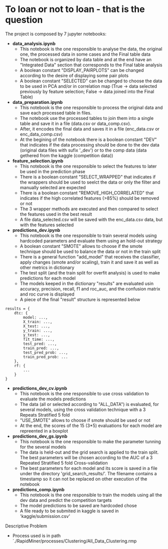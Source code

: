 # To loan or not to loan - that is the question

The project is composed by 7 jupyter notebooks:
- **data_analysis.ipynb**
    - This notebook is the one responsible to analyse the data, the original one, the processed data in some cases and the Final table data
    - The notebook is organized by data table and at the end have an "Integrated Data" section that corresponds to the Final table analysis
    - A boolean constant "DISPLAY_PAIRPLOTS" can be changed according to the desire of displaying some pair plots
    - A boolean constant "SELECTED" can be changed to choose the data to be used in PCA and/or in correlation map (True -> data selected previously by feature selection; False -> data joined into the Final Table)
- **data_preparation.ipynb**
    - This notebook is the one responsible to process the original data and save each processed table in files. 
    - The notebook use the processed tables to join them into a single table and save it in a file (data.csv or data_comp.csv).
    - After, it encodes the final data and saves it in a file (enc_data.csv or enc_data_comp.csv)
    - At the begining of the notebook there is a boolean constant "DEV" that indicates if the data processing should be done to the dev data (original data files with sufix '_dev') or to the comp data (data gethered from the kaggle (competition data))
- **feature_selection.ipynb**
    - This notebook is the one responsible to select the features to later be used in the prediction phase
    - There is a boolean constant "SELECT_WRAPPED" that indicates if the wrappers should be used to seelct the data or only the filter and manually selected are expected
    - There is a boolean constant "REMOVE_HIGH_CORRELATED" that indicates if the high correlated features (>85%) should be removed or not
    - The 3 wrapper methods are executed and then compared to select the features used in the best result
    - A file data_selected.csv will be saved with the enc_data.csv data, but with the features selected
- **predictions_dev.ipynb**
    - This notebook is the one responsible to train several models using hardcoded parameters and evaluate them using an hold-out strategy
    - A boolean constant "SMOTE" allows to choose if the smote technique should be used to balance the data or not in the train split
    - There is a general function "add_model" that receives the classifier, apply changes (smote and/or scaling), train it and save it as well as other metrics in dictionary
    - The test split (and the train split for overfit analysis) is used to make predictions for each model
    - The models keeped in the dictionary "results" are evaluated usin accuracy, precision, recall, f1 and roc_auc, and the confusion matrix and roc curve is displayed
    - A piece of the final "result" structure is represented below
```
results = {
    dtc: {
        model: ...,
        X_train: ...,
        X_test: ...,
        y_train: ...,
        y_test: ...,
        fit_time: ...,
        test_pred: ...,
        train_pred: ...,
        test_pred_prob: ...,
        train_pred_prob: ...
    },
    rf: {
        ...
    }
}
```
- **predictions_dev_cv.ipynb**
    - This notebook is the one responsible to use cross validation to evaluate the models predictions
    - The data (all or selected according to "ALL_DATA") is evaluated, for several models, using the cross validation technique with a 3 Repeats Stratified 5 fold
    - "USE_SMOTE" allows to choose if smote should be used or not
    - At the end, the scores of the 15 (3*5) evaluations for each model are repreented in a boxplot
- **predictions_dev_gs.ipynb**
    - This notebook is the one responsible to make the parameter tunning for the several models
    - The data is held-out and the grid search is applied to the train split. The best parameters will be chosen according to the AUC of a 3 Repeated Stratified 5 fold Cross-validation
    - The best parameters for each model and its score is saved in a file under the directory 'grid_search_results/'. The filename contains a timestamp so it can not be replaced on other execution of the notebook
- **predictions_comp.ipynb**
    - This notebook is the one responsible to train the models using all the dev data and predict the competition targets
    - The model predictions to be saved are hardcoded chose
    - A file ready to be submited in kaggle is saved in 'kaggle/submission.csv'

Descriptive Problem
- Process used is in path `./RapidMiner/processes/Clustering/All_Data_Clustering.rmp